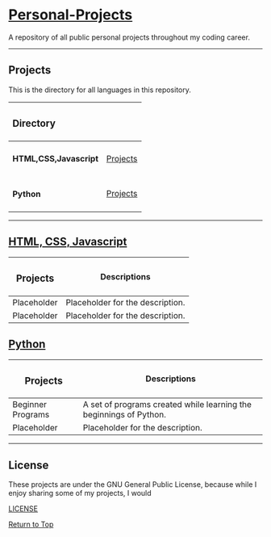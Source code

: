 # [Personal-Projects](#page-title)

A repository of all public personal projects throughout my coding career.

***

## Projects

This is the directory for all languages in this repository.

|<h3>Directory</h3>||
|:---|---:|
|<h4>HTML,CSS,Javascript</h4>|[Projects](javascript)|
|<h4>Python</h4>|[Projects](python)|

***

## [HTML, CSS, Javascript](#javascript)

|<h3>Projects</h3>|Descriptions|
|---|---|
|Placeholder|Placeholder for the description.|
|Placeholder|Placeholder for the description.|

## [Python](#python)

|<h3>Projects</h3>|Descriptions|
|---|---|
|Beginner Programs|A set of programs created while learning the beginnings of Python.|
|Placeholder|Placeholder for the description.|

***

## License

These projects are under the GNU General Public License, because while I enjoy sharing some of my projects, I would

[LICENSE](LICENSE)

[Return to Top](page-title)
